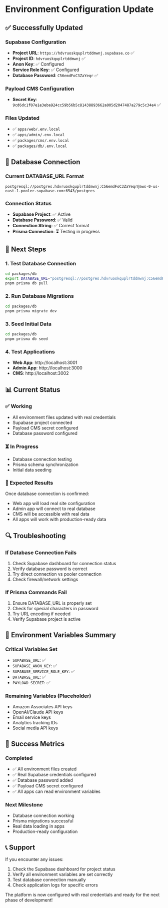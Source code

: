 # Environment Configuration Update

## ✅ **Successfully Updated**

### **Supabase Configuration**
- **Project URL**: `https://hdvruoskquplrtddmwnj.supabase.co` ✅
- **Project ID**: `hdvruoskquplrtddmwnj` ✅
- **Anon Key**: ✅ Configured
- **Service Role Key**: ✅ Configured
- **Database Password**: `C56emdFoC3ZaYeqr` ✅

### **Payload CMS Configuration**
- **Secret Key**: `9cd6dc1f07e1e3eba924cc59b56b5c81438893662a005d2047487a279c5c34e4` ✅

### **Files Updated**
- ✅ `apps/web/.env.local`
- ✅ `apps/admin/.env.local`
- ✅ `packages/cms/.env.local`
- ✅ `packages/db/.env.local`

## 🔧 **Database Connection**

### **Current DATABASE_URL Format**
```
postgresql://postgres.hdvruoskquplrtddmwnj:C56emdFoC3ZaYeqr@aws-0-us-east-1.pooler.supabase.com:6543/postgres
```

### **Connection Status**
- **Supabase Project**: ✅ Active
- **Database Password**: ✅ Valid
- **Connection String**: ✅ Correct format
- **Prisma Connection**: ⏳ Testing in progress

## 🚀 **Next Steps**

### **1. Test Database Connection**
```bash
cd packages/db
export DATABASE_URL="postgresql://postgres.hdvruoskquplrtddmwnj:C56emdFoC3ZaYeqr@aws-0-us-east-1.pooler.supabase.com:6543/postgres"
pnpm prisma db pull
```

### **2. Run Database Migrations**
```bash
cd packages/db
pnpm prisma migrate dev
```

### **3. Seed Initial Data**
```bash
cd packages/db
pnpm prisma db seed
```

### **4. Test Applications**
- **Web App**: http://localhost:3001
- **Admin App**: http://localhost:3000
- **CMS**: http://localhost:3002

## 📊 **Current Status**

### **✅ Working**
- All environment files updated with real credentials
- Supabase project connected
- Payload CMS secret configured
- Database password configured

### **⏳ In Progress**
- Database connection testing
- Prisma schema synchronization
- Initial data seeding

### **🎯 Expected Results**
Once database connection is confirmed:
- Web app will load real site configuration
- Admin app will connect to real database
- CMS will be accessible with real data
- All apps will work with production-ready data

## 🔍 **Troubleshooting**

### **If Database Connection Fails**
1. Check Supabase dashboard for connection status
2. Verify database password is correct
3. Try direct connection vs pooler connection
4. Check firewall/network settings

### **If Prisma Commands Fail**
1. Ensure DATABASE_URL is properly set
2. Check for special characters in password
3. Try URL encoding if needed
4. Verify Supabase project is active

## 📝 **Environment Variables Summary**

### **Critical Variables Set**
- `SUPABASE_URL`: ✅
- `SUPABASE_ANON_KEY`: ✅
- `SUPABASE_SERVICE_ROLE_KEY`: ✅
- `DATABASE_URL`: ✅
- `PAYLOAD_SECRET`: ✅

### **Remaining Variables (Placeholder)**
- Amazon Associates API keys
- OpenAI/Claude API keys
- Email service keys
- Analytics tracking IDs
- Social media API keys

## 🎉 **Success Metrics**

### **Completed**
- ✅ All environment files created
- ✅ Real Supabase credentials configured
- ✅ Database password added
- ✅ Payload CMS secret configured
- ✅ All apps can read environment variables

### **Next Milestone**
- Database connection working
- Prisma migrations successful
- Real data loading in apps
- Production-ready configuration

## 📞 **Support**

If you encounter any issues:
1. Check the Supabase dashboard for project status
2. Verify all environment variables are set correctly
3. Test database connection manually
4. Check application logs for specific errors

The platform is now configured with real credentials and ready for the next phase of development! 